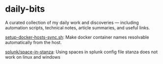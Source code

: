 # daily-bits
A curated collection of my daily work and discoveries — including automation scripts, technical notes, article summaries, and useful links.

[setup-docker-hosts-sync.sh](https://github.com/sec-researcher/daily-bits/blob/main/setup-docker-hosts-sync.sh): Make docker container names resolvable automatically from the host. 

[splunk/space-in-stanza](https://github.com/sec-researcher/daily-bits/blob/main/splunk/space-in-stanza): Using spaces in splunk config file stanza does not work on linux and windows
